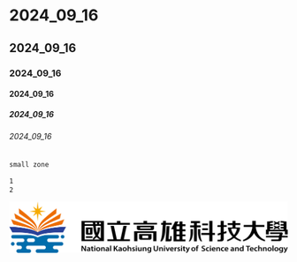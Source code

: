 # 2024_09_16
## 2024_09_16
### 2024_09_16
#### 2024_09_16
##### 2024_09_16
###### 2024_09_16

`small zone`

```big zone
1
2
```

![NKUST](nkust.png "NKUST")
